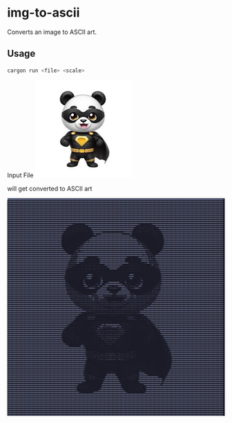 # img-to-ascii

Converts an image to ASCII art.

## Usage

```bash
cargon run <file> <scale>
```

Input File
![input file](https://github.com/markgandolfo/img-to-ascii/blob/main/images/input.jpg?raw=true)

will get converted to ASCII art

![output file](https://github.com/markgandolfo/img-to-ascii/blob/main/images/output.png?raw=true)
